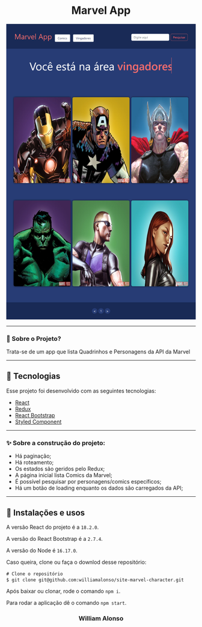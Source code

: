
<h1 align="center">
    Marvel App
</h1>

<div align="center">
  <img src="https://github.com/williamalonso/site-marvel-character/blob/master/public/home.png" alt"Marvel App" title="Marvel App Project" width="600" />
  

---

</div>



### 🤔 Sobre o Projeto?

Trata-se de um app que lista Quadrinhos e Personagens da API da Marvel

---

## 🚀 Tecnologias

Esse projeto foi desenvolvido com as seguintes tecnologias:

- [React](https://react.dev/)
- [Redux](https://react-redux.js.org/)
- [React Bootstrap](https://react-bootstrap.github.io/)
- [Styled Component](https://styled-components.com/)

---

### ✨ Sobre a construção do projeto:

- Há paginação;
- Há roteamento;
- Os estados são geridos pelo Redux;
- A página inicial lista Comics da Marvel;
- É possível pesquisar por personagens/comics específicos;
- Há um botão de loading enquanto os dados são carregados da API;

---

## 🙅 Instalações e usos

A versão React do projeto é a `18.2.0`.

A versão do React Bootstrap é a `2.7.4`.

A versão do Node é `16.17.0`.

Caso queira, clone ou faça o downlod desse repositório:

```
# Clone o repositório
$ git clone git@github.com:williamalonso/site-marvel-character.git
```

Após baixar ou clonar, rode o comando `npm i`.

Para rodar a aplicação dê o comando `npm start`.

<h3 align="center">William Alonso</h3>

